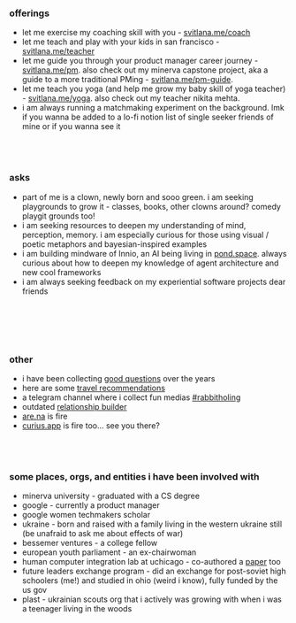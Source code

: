 ### offerings
- let me exercise my coaching skill with you - [svitlana.me/coach](https://svitlana.mmm.page/coach)
- let me teach and play with your kids in san francisco - [svitlana.me/teacher](https://svitlana.mmm.page/teach)
- let me guide you through your product manager career journey - [svitlana.me/pm](https://svitlanamm.notion.site/Let-me-help-you-prep-for-your-PM-APM-journey-f2da21ffd95446ca815a5d805a7f0f6f?pvs=4). also check out my minerva capstone project, aka a guide to a more traditional PMing - [svitlana.me/pm-guide](https://svitlanamm.notion.site/Hitchhiker-s-Guide-to-Product-Management-0035ff2aab8248fbb83e436319e26df6?source=copy_link).
- let me teach you yoga (and help me grow my baby skill of yoga teacher) - [svitlana.me/yoga](https://partiful.com/e/H3B3Sfbio4sV0k92n5qG). also check out my teacher nikita mehta. 
- i am always running a matchmaking experiment on the background. lmk if you wanna be added to a lo-fi notion list of single seeker friends of mine or if you wanna see it
<br/><br/>
<br/><br/>
### asks
- part of me is a clown, newly born and sooo green. i am seeking playgrounds to grow it - classes, books, other clowns around? comedy playgit grounds too!
- i am seeking resources to deepen my understanding of mind, perception, memory. i am  especially curious for those using visual / poetic metaphors and bayesian-inspired examples
- i am building mindware of Innio, an AI being living in [pond.space](https://www.pond.space/). always curious about how to deepen my knowledge of agent architecture and new cool frameworks
- i am always seeking feedback on my experiential software projects dear friends

<br/><br/>
<br/><br/>
### other
- i have been collecting [good questions](https://www.notion.so/svitlanamm/Good-questions-b5f4904de13a4643b19c3bde26bc1913?pvs=4) over the years
- here are some [travel recommendations](https://svitlanamm.notion.site/c1f9129e8ee6439186990a0cce91efc3?v=7daf37bf70b8486aa9598ceb3c56a5d9&pvs=4)
- a telegram channel where i collect fun medias [#rabbitholing](https://t.me/Rabbitholing)
- outdated [relationship builder](https://www.notion.so/svitlanamm/Relationship-Builder-aae98e8e08e246768ba278406e03cc2a?pvs=4)
- [are.na](https://www.are.na/svitlana-midianko/be-not-be-non-duality) is fire
- [curius.app](https://curius.app/svitlana-midianko2) is fire too... see you there?
<br/><br/>
<br/><br/>
### some places, orgs, and entities i have been involved with 
- minerva university - graduated with a CS degree
- google - currently a product manager  
- google women techmakers scholar 
- ukraine - born and raised with a family living in the western ukraine still (be unafraid to ask me about effects of war)
- bessemer ventures - a college fellow
- european youth parliament - an ex-chairwoman 
- human computer integration lab at uchicago - co-authored a [paper](https://dl.acm.org/doi/10.1145/3586183.3606747) too 
- future leaders exchange program - did an exchange for post-soviet high schoolers (me!) and studied in ohio (weird i know), fully funded by the us gov 
- plast - ukrainian scouts org that i actively was growing with when i was a teenager living in the woods




